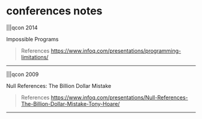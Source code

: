 # conferences notes

|||qcon 2014

Impossible Programs

> References
> <https://www.infoq.com/presentations/programming-limitations/>

---

|||qcon 2009

Null References: The Billion Dollar Mistake

> References
> <https://www.infoq.com/presentations/Null-References-The-Billion-Dollar-Mistake-Tony-Hoare/>

---
